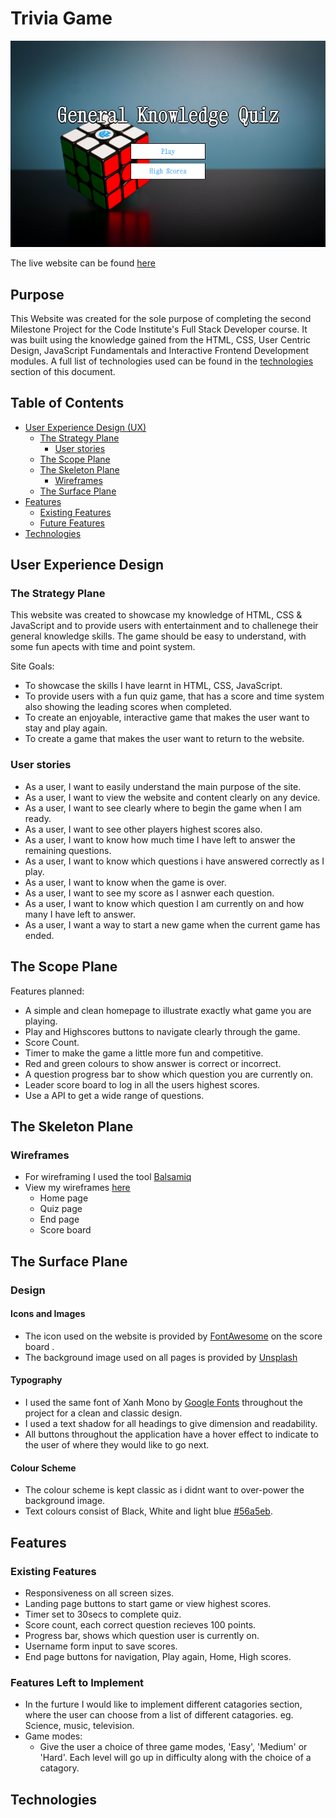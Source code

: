 # Trivia Game

![homepage](assets/images/homepage.png)

The live website can be found [here](https://sophieboyle1.github.io/Trivia-game/.)

## Purpose

This Website was created for the sole purpose of completing the second Milestone Project for the Code Institute's Full Stack Developer course. It was built using the knowledge gained from the HTML, CSS, User Centric Design, JavaScript Fundamentals and Interactive Frontend Development modules. A full list of technologies used can be found in the [technologies](#Technologies-Used) section of this document.

## Table of Contents

* [User Experience Design (UX)](#User-Experience-Design)
   * [The Strategy Plane](#The-Strategy-Plane)
     * [User stories](#User-Stories)
   * [The Scope Plane](#The-Scope-Plane)
   * [The Skeleton Plane](#The-Skeleton-Plane)
     * [Wireframes](#Wireframes)
   * [The Surface Plane](#The-Surface-Plane)
* [Features](#Features)
   * [Existing Features](#Existing-Features)
   * [Future Features](#Features-Left-to-Implement)
* [Technologies](#Technologies)


## User Experience Design
### The Strategy Plane
This website was created to showcase my knowledge of HTML, CSS & JavaScript and to provide users with entertainment and to challenege their general knowledge skills. The game should be easy to understand, with some fun apects with time and point system.

Site Goals:
* To showcase the skills I have learnt in HTML, CSS, JavaScript.
* To provide users with a fun quiz game, that has a score and time system also showing the leading scores when completed.
* To create an enjoyable, interactive game that makes the user want to stay and play again.
* To create a game that makes the user want to return to the website.

### User stories
* As a user, I want to easily understand the main purpose of the site.
* As a user, I want to view the website and content clearly on any device.
* As a user, I want to see clearly where to begin the game when I am ready.
* As a user, I want to see other players highest scores also.
* As a user, I want to know how much time I have left to answer the remaining questions.
* As a user, I want to know which questions i have answered correctly as I play.
* As a user, I want to know when the game is over.
* As a user, I want to see my score as I asnwer each question.
* As a user, I want to know which question I am currently on and how many I have left to answer.
* As a user, I want a way to start a new game when the current game has ended.

## The Scope Plane

Features planned:

* A simple and clean homepage to illustrate exactly what game you are playing.
* Play and Highscores buttons to navigate clearly through the game.
* Score Count.
* Timer to make the game a little more fun and competitive.
* Red and green colours to show answer is correct or incorrect.
* A question progress bar to show which question you are currently on.
* Leader score board to log in all the users highest scores.
* Use a API to get a wide range of questions.

## The Skeleton Plane
### Wireframes

* For wireframing I used the tool [Balsamiq](https://balsamiq.com/)
* View my wireframes [here](assets/images/Trivia-wireframe.png)
    * Home page
    * Quiz page
    * End page
    * Score board

## The Surface Plane
### Design

#### Icons and Images
* The icon used on the website is provided by [FontAwesome](https://fontawesome.com/) on the score board .
* The background image used on all pages is provided by [Unsplash](https://unsplash.com/)

#### Typography
* I used the same font of Xanh Mono by [Google Fonts](https://fonts.google.com/specimen/Xanh+Mono) throughout the project for a clean and classic design.
* I used a text shadow for all headings to give dimension and readability.
* All buttons throughout the application have a hover effect to indicate to the user of where they would like to go next.

#### Colour Scheme
* The colour scheme is kept classic as i didnt want to over-power the background image.
* Text colours consist of Black, White and light blue [#56a5eb](https://placehold.it/15/56a5eb/000000?text=+).

## Features

### Existing Features
* Responsiveness on all screen sizes.
* Landing page buttons to start game or view highest scores.
* Timer set to 30secs to complete quiz.
* Score count, each correct question recieves 100 points.
* Progress bar, shows which question user is currently on.
* Username form input to save scores.
* End page buttons for navigation, Play again, Home, High scores.

### Features Left to Implement
* In the furture I would like to implement different catagories section, where the user can choose from a list of different catagories. eg. Science, music, television.
* Game modes:
  * Give the user a choice of three game modes, 'Easy', 'Medium' or 'Hard'. Each level will go up in difficulty along with the choice of a catagory.

## Technologies










